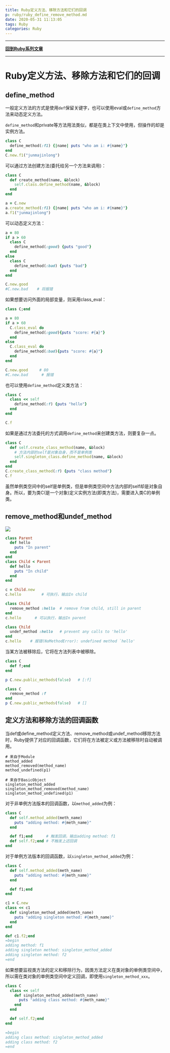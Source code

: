 ```yaml
---
title: Ruby定义方法、移除方法和它们的回调
p: ruby/ruby_define_remove_method.md
date: 2020-05-31 11:13:05
tags: Ruby
categories: Ruby
---
```


------

**[回到Ruby系列文章](/ruby/index/)**

------

# Ruby定义方法、移除方法和它们的回调

## define_method

一般定义方法的方式是使用`def`保留关键字，也可以使用eval或`define_method`方法来动态定义方法。

`define_method`和private等方法用法类似，都是在类上下文中使用，但操作的却是实例方法。

```ruby
class C
  define_method(:f1) {|name| puts "who am i: #{name}"}
end
C.new.f1("junmajinlong")
```

可以通过方法创建方法(委托给另一个方法来调用)：

```ruby
class C
  def create_method(name, &block)
    self.class.define_method(name, &block)
  end
end

a = C.new
a.create_method(:f1) {|name| puts "who am i: #{name}"}
a.f1("junmajinlong")
```

可以动态定义方法：

```ruby
a = 80
if a > 60
  class C
    define_method(:good) {puts "good"}
  end
else
  class C
    define_method(:bad) {puts "bad"}
  end
end

C.new.good
#C.new.bad    # 将报错
```

如果想要访问外面的局部变量，则采用class_eval：

```ruby
class C;end

a = 80
if a > 60
  C.class_eval do
    define_method(:good){puts "score: #{a}"}
  end
else
  C.class_eval do
    define_method(:bad){puts "score: #{a}"}
  end
end

C.new.good     # 80
#C.new.bad      # 报错
```

也可以使用`define_method`定义类方法：

```ruby
class C
  class << self
    define_method(:f) {puts "hello"}
  end
end

C.f
```

如果是通过方法委托的方式调用`define_method`来创建类方法，则要复杂一点。

```ruby
class C
  def self.create_class_method(name, &block)
    # 方法内部的self是对象自身，而不是单例类
    self.singleton_class.define_method(name, &block)
  end
end
C.create_class_method(:f) {puts "class method"}
C.f
```

虽然单例类空间中的self是单例类，但是单例类空间中方法内部的self却是对象自身。所以，要为类C(是一个对象)定义实例方法(即类方法)，需要进入类C的单例类。

## remove_method和undef_method

![](/img/ruby/1590895875621.png)

```ruby
class Parent
  def hello
    puts "In parent"
  end
end
class Child < Parent
  def hello
    puts "In child"
  end
end

c = Child.new
c.hello         # 可执行，输出In child

class Child
  remove_method :hello  # remove from child, still in parent
end
c.hello      # 可以执行，输出In parent

class Child
  undef_method :hello   # prevent any calls to 'hello'
end
c.hello    # 报错(NoMethodError): undefined method `hello'
```

当某方法被移除后，它将在方法列表中被移除。

```ruby
class C
  def f;end
end

p C.new.public_methods(false)   # [:f]

class C
  remove_method :f
end
p C.new.public_methods(false)   # []
```

## 定义方法和移除方法的回调函数

当def或define_method定义方法、remove_method或undef_method移除方法时，Ruby提供了对应的回调函数，它们将在方法被定义或方法被移除时自动被调用。

```
# 来自于Module
method_added 
method_removed(method_name)
method_undefined(p1)

# 来自于BasicObject
singleton_method_added 
singleton_method_removed(method_name)
singleton_method_undefined(p1)
```

对于非单例方法版本的回调函数，以`method_added`为例：

```ruby
class C
  def self.method_added(meth_name)
    puts "adding method: #{meth_name}"
  end

  def f1;end      # 触发回调，输出adding method: f1
  def self.f2;end # 不触发上述回调
end
```

对于单例方法版本的回调函数，以`singleton_method_added`为例：

```ruby
class C
  def self.method_added(meth_name)
    puts "adding method: #{meth_name}"
  end

  def f1;end
end

c1 = C.new
class << c1
  def singleton_method_added(meth_name)
    puts "adding singleton method: #{meth_name}"
  end
end

def c1.f2;end
=begin
adding method: f1
adding singleton method: singleton_method_added
adding singleton method: f2
=end
```

如果想要监视类方法的定义和移除行为，因类方法定义在类对象的单例类空间中，所以需在类对象的单例类空间中定义回调，即使用`singleton_method_xxx`。

```ruby
class C
  class << self
    def singleton_method_added(meth_name)
      puts "adding class method: #{meth_name}"
    end
  end

  def self.f2;end
end

=begin
adding class method: singleton_method_added
adding class method: f2
=end
```







